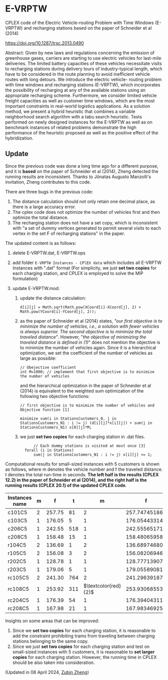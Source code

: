 # E-VRPTW

CPLEX code of the Electric Vehicle-routing Problem with Time Windows (E-VRPTW) and recharging stations based on the paper of Schneider et al (2014)

https://doi.org/10.1287/trsc.2013.0490

Abstract: Given by new laws and regulations concerning the emission of greenhouse gases, carriers are starting to use electric vehicles for last-mile deliveries. The limited battery capacities of these vehicles necessitate visits to recharging stations during delivery tours of industry-typical length, which have to be considered in the route planning to avoid inefficient vehicle routes with long detours. We introduce the electric vehicle- routing problem with time windows and recharging stations (E-VRPTW), which incorporates the possibility of recharging at any of the available stations using an appropriate recharging scheme. Furthermore, we consider limited vehicle freight capacities as well as customer time windows, which are the most important constraints in real-world logistics applications. As a solution method, we present a hybrid heuristic that combines a variable neighborhood search algorithm with a tabu search heuristic. Tests performed on newly designed instances for the E-VRPTW as well as on benchmark instances of related problems demonstrate the high performance of the heuristic proposed as well as the positive effect of the hybridization.



## Update

Since the previous code was done a long time ago for a different purpose, and it is **based** on the paper of Schneider et al (2014), Zheng detected the running results are inconsistent. Thanks to Jônatas Augusto Manzolli's invitation, Zheng contributes to this code.

There are three bugs in the previous code:

1. The distance calculation should not only retain one decimal place, as there is a large accuracy error.
2. The cplex code does not optimize the number of vehicles first and then optimize the total distance.
3. The recharging station does not have a set copy, which is inconsistent with "a set of dummy vertices generated to permit several visits to each vertex in the set F of recharging stations" in the paper.

The updated content is as follows:

1. delete E-VRPTW.dat,  E-VRPTW.ops

2. add folder `E-VRPTW Instances - CPlEX data` which includes all E-VRPTW Instances with ".dat" format  (For simplicity, we just **set two copies** for each charging station, and CPLEX is employed to solve the MIP formulation) 

3. update E-VRPTW.mod:

   1. update the distance calculation: 

      ```AMPL
      d[i][j] = Math.sqrt(Math.pow(XCoord[i]-XCoord[j], 2) + Math.pow(YCoord[i]-YCoord[j], 2));
      ```

   2. as the paper of Schneider et al (2014) states, *"our first objective is to minimize the number of vehicles, i.e., a solution with fewer vehicles is always superior. The second objective is to minimize the total traveled distance"*. However, "*the objective of minimizing the traveled distance is defined in (1)*" does not mention the objective is to minimize the number of vehicles again. Since it is a hierarchical optimization, we set the coefficient of the number of vehicles as large as possible: 
   
      ```AMPL
      // Obejective coefficient
      int M=1000; // implement that first objective is to minimize the number of vehicles
      ```
   
      and the hierarchical optimization in the paper of Schneider et al (2014) is equivalent to the weighted sum optimization of the following two objective functions:
   
      ```AMPL
      // first objective is to minimize the number of vehicles and Objective function [1]
      
      minimize sum(i in StationsCustomers_0, j in StationsCustomers_N1 : i != j) (d[i][j]*x[i][j]) + sum(j in StationsCustomers_N1) x[0][j]*M;
      ```
   
   3. we just **set two copies** for each charging station in .dat files.
   
      ```AMPL
         	// Each dummy stations is visited at most once [3]
      	forall (i in Stations)
      		sum(j in StationsCustomers_N1 : i != j) x[i][j] <= 1;
      ```

Computational results for small-sized instances with 5 customers is shown as follows, where m denotes the vehicle number and f the traveled distance. t denotes the total run-time in seconds. **The left half is the results (CPLEX 12.2) in the paper of Schneider et al (2014), and the right half is the running results (CPLEX 20.1) of the updated CPLEX code**.

| Instances name | m    | f      | t    | m    | f             | t    |
| -------------- | ---- | ------ | ---- | ---- | ------------- | ---- |
| c101C5         | 2    | 257.75 | 81   | 2    | 257.747451864 | 0.40 |
| c103C5         | 1    | 176.05 | 5    | 1    | 176.054433149 | 0.18 |
| c206C5         | 1    | 242.55 | 518  | 1    | 242.555651715 | 3.07 |
| c208C5         | 1    | 158.48 | 15   | 1    | 158.480659584 | 0.46 |
| r104C5         | 2    | 136.69 | 1    | 2    | 136.689746806 | 0.50 |
| r105C5         | 2    | 156.08 | 3    | 2    | 156.082069464 | 0.32 |
| r202C5         | 1    | 128.78 | 1    | 1    | 128.777139072 | 1.28 |
| r203C5         | 1    | 179.06 | 5    | 1    | 179.055890818 | 3.31 |
| rc105C5        | 2    | 241.30 | 764  | 2    | 241.296391877 | 4.37 |
| rc108C5        | 1    | 253.92 | 311  | $\textcolor{red}{2}$ | 253.930685538 | 2.82 |
| rc204C5        | 1    | 176.39 | 54   | 1    | 176.394043113 | 43.72 |
| rc208C5        | 1    | 167.98 | 21   | 1    | 167.98346925 | 2.06 |

Insights on some areas that can be improved:

1.  Since we **set two copies** for each charging station, it is reasonable to add the constraint prohibiting trams from traveling between charging stations belonging to the same copy.
1.  Since we just **set two copies** for each charging station and test on small-sized instances with 5 customers, it is reasonable to **set larger copies** for each charging station. However, the running time in CPLEX should be also taken into consideration.

(Updated in 08 April 2024, [Zubin Zheng](https://github.com/0SliverBullet))
